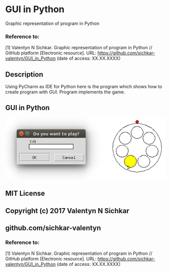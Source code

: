 # GUI in Python
Graphic representation of program in Python

### Reference to:
[1] Valentyn N Sichkar. Graphic representation of program in Python // GitHub platform [Electronic resource]. URL: https://github.com/sichkar-valentyn/GUI_in_Python (date of access: XX.XX.XXXX)

## Description
Using PyCharm as IDE for Python here is the program which shows how to create program with _GUI_.
Program implements the game.

## GUI in Python
![Result](images/GUI_in_Python.png)

## MIT License
## Copyright (c) 2017 Valentyn N Sichkar
## github.com/sichkar-valentyn
### Reference to:
[1] Valentyn N Sichkar. Graphic representation of program in Python // GitHub platform [Electronic resource]. URL: https://github.com/sichkar-valentyn/GUI_in_Python (date of access: XX.XX.XXXX)
